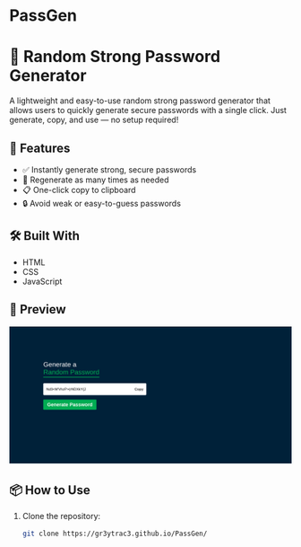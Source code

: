 # PassGen

# 🔐 Random Strong Password Generator

A lightweight and easy-to-use random strong password generator that allows users to quickly generate secure passwords with a single click. Just generate, copy, and use — no setup required!

## 🚀 Features

- ✅ Instantly generate strong, secure passwords
- 🔁 Regenerate as many times as needed
- 📋 One-click copy to clipboard
- 🔒 Avoid weak or easy-to-guess passwords

## 🛠️ Built With

- HTML
- CSS
- JavaScript

## 📸 Preview

![screenshot](./PassGen.png)

## 📦 How to Use

1. Clone the repository:
   ```bash
   git clone https://gr3ytrac3.github.io/PassGen/
